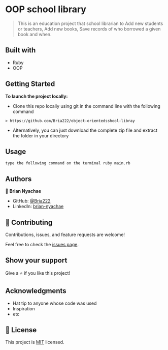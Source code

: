 # OOP school library

> This is an education project that school librarian to Add new students or teachers, Add new books, Save records of who borrowed a given book and when.

## Built with
- Ruby
- OOP

## Getting Started

**To launch the project locally:**


- Clone this repo locally using git in the command line with the following command
```
> https://github.com/Bria222/object-orientedsshool-libray
```
- Alternatively, you can just download the complete zip file and extract the folder in your directory

## Usage
`type the following command on the terminal
ruby main.rb
`
## Authors
:bust_in_silhouette: **Brian Nyachae**
- GitHub: [@Bria222](https://github.com/Bria222)
- LinkedIn: [brian-nyachae](https://www.linkedin.com/in/brian-nyachae)


## 🤝 Contributing

Contributions, issues, and feature requests are welcome!

Feel free to check the [issues page](../../issues/).

## Show your support

Give a ⭐️ if you like this project!

## Acknowledgments

- Hat tip to anyone whose code was used
- Inspiration
- etc

## 📝 License

This project is [MIT](https://github.com/git/git-scm.com/blob/main/MIT-LICENSE.txt) licensed.
